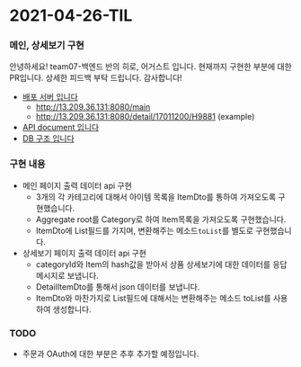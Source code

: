 # 2021-04-26-TIL

### 메인, 상세보기 구현

안녕하세요! team07-백엔드 반의 히로, 어거스트 입니다. 현재까지 구현한 부분에 대한 PR입니다.
상세한 피드백 부탁 드립니다. 감사합니다!

- [배포 서버 입니다](http://13.209.36.131:8080/)
  - http://13.209.36.131:8080/main
  - http://13.209.36.131:8080/detail/17011200/H9881  (example)
- [API document 입니다](https://github.com/Polynomeer/sidedish/wiki/API-Document)
- [DB 구조 입니다](https://github.com/Polynomeer/sidedish/wiki/DB-Design)

### 구현 내용

- 메인 페이지 출력 데이터 api 구현
  - 3개의 각 카테고리에 대해서 아이템 목록을 ItemDto를 통하여 가져오도록 구현했습니다.
  - Aggregate root를 Category로 하여 Item목록을 가져오도록 구현했습니다.
  - ItemDto에 List필드를 가지며, 변환해주는 메소드`toList`를 별도로  구현했습니다.
- 상세보기 페이지 출력 데이터 api 구현
  - categoryId와 Item의 hash값을 받아서 상품 상세보기에 대한 데이터를 응답 메시지로 보냅니다.
  - DetailItemDto를 통해서 json 데이터를 보냅니다.
  - ItemDto와 마찬가지로 List필드에 대해서는 변환해주는 메소드 toList를 사용하여 생성합니다.

### TODO

- 주문과 OAuth에 대한 부분은 추후 추가할 예정입니다.